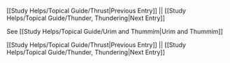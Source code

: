[[Study Helps/Topical Guide/Thrust|Previous Entry]]  ||  [[Study Helps/Topical Guide/Thunder, Thundering|Next Entry]]

 See [[Study Helps/Topical Guide/Urim and Thummim|Urim and Thummim]]

[[Study Helps/Topical Guide/Thrust|Previous Entry]]  ||  [[Study Helps/Topical Guide/Thunder, Thundering|Next Entry]]
